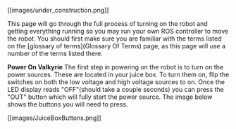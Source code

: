 [[images/under_construction.png]]

This page will go through the full process of turning on the robot and getting everything running so you may run your own ROS controller to move the robot. You should first make sure you are familiar with the terms listed on the [glossary of terms](Glossary Of Terms) page, as this page will use a number of the terms listed there.

**Power On Valkyrie**
The first step in powering on the robot is to turn on the power sources. These are located in your juice box. To turn them on, flip the switches on both the low voltage and high voltage sources to on. Once the LED display reads "OFF"(should take a couple seconds) you can press the "OUT" button which will fully start the power source. The image below shows the buttons you will need to press.

[[images/JuiceBoxButtons.png]]